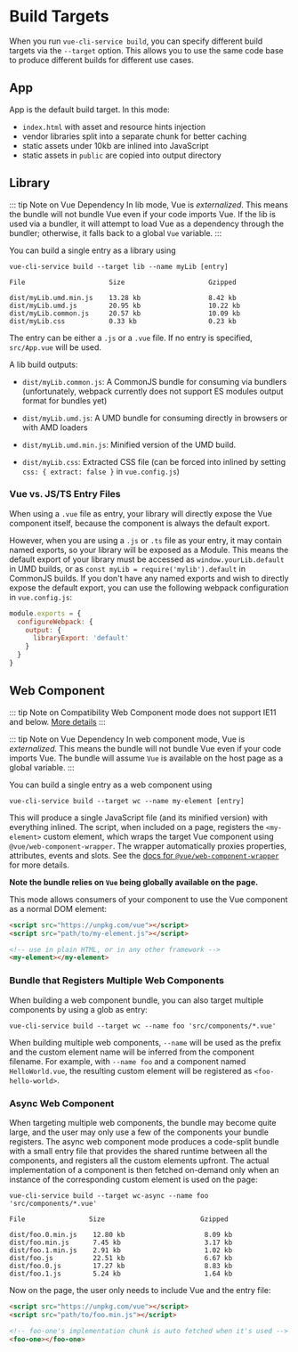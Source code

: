 # Build Targets

When you run `vue-cli-service build`, you can specify different build targets via the `--target` option. This allows you to use the same code base to produce different builds for different use cases.

## App

App is the default build target. In this mode:

- `index.html` with asset and resource hints injection
- vendor libraries split into a separate chunk for better caching
- static assets under 10kb are inlined into JavaScript
- static assets in `public` are copied into output directory

## Library

::: tip Note on Vue Dependency
In lib mode, Vue is *externalized*. This means the bundle will not bundle Vue even if your code imports Vue. If the lib is used via a bundler, it will attempt to load Vue as a dependency through the bundler; otherwise, it falls back to a global `Vue` variable.
:::

You can build a single entry as a library using

```
vue-cli-service build --target lib --name myLib [entry]
```

```
File                     Size                     Gzipped

dist/myLib.umd.min.js    13.28 kb                 8.42 kb
dist/myLib.umd.js        20.95 kb                 10.22 kb
dist/myLib.common.js     20.57 kb                 10.09 kb
dist/myLib.css           0.33 kb                  0.23 kb
```

The entry can be either a `.js` or a `.vue` file. If no entry is specified, `src/App.vue` will be used.

A lib build outputs:

- `dist/myLib.common.js`: A CommonJS bundle for consuming via bundlers (unfortunately, webpack currently does not support ES modules output format for bundles yet)

- `dist/myLib.umd.js`: A UMD bundle for consuming directly in browsers or with AMD loaders

- `dist/myLib.umd.min.js`: Minified version of the UMD build.

- `dist/myLib.css`: Extracted CSS file (can be forced into inlined by setting `css: { extract: false }` in `vue.config.js`)

### Vue vs. JS/TS Entry Files

When using a `.vue` file as entry, your library will directly expose the Vue component itself, because the component is always the default export.

However, when you are using a `.js` or `.ts` file as your entry, it may contain named exports, so your library will be exposed as a Module. This means the default export of your library must be accessed as `window.yourLib.default` in UMD builds, or as `const myLib = require('mylib').default` in CommonJS builds. If you don't have any named exports and wish to directly expose the default export, you can use the following webpack configuration in `vue.config.js`:

``` js
module.exports = {
  configureWebpack: {
    output: {
      libraryExport: 'default'
    }
  }
}
```

## Web Component

::: tip Note on Compatibility
Web Component mode does not support IE11 and below. [More details](https://github.com/vuejs/vue-web-component-wrapper#compatibility)
:::

::: tip Note on Vue Dependency
In web component mode, Vue is *externalized.* This means the bundle will not bundle Vue even if your code imports Vue. The bundle will assume `Vue` is available on the host page as a global variable.
:::

You can build a single entry as a web component using

```
vue-cli-service build --target wc --name my-element [entry]
```

This will produce a single JavaScript file (and its minified version) with everything inlined. The script, when included on a page, registers the `<my-element>` custom element, which wraps the target Vue component using `@vue/web-component-wrapper`. The wrapper automatically proxies properties, attributes, events and slots. See the [docs for `@vue/web-component-wrapper`](https://github.com/vuejs/vue-web-component-wrapper) for more details.

**Note the bundle relies on `Vue` being globally available on the page.**

This mode allows consumers of your component to use the Vue component as a normal DOM element:

``` html
<script src="https://unpkg.com/vue"></script>
<script src="path/to/my-element.js"></script>

<!-- use in plain HTML, or in any other framework -->
<my-element></my-element>
```

### Bundle that Registers Multiple Web Components

When building a web component bundle, you can also target multiple components by using a glob as entry:

```
vue-cli-service build --target wc --name foo 'src/components/*.vue'
```

When building multiple web components, `--name` will be used as the prefix and the custom element name will be inferred from the component filename. For example, with `--name foo` and a component named `HelloWorld.vue`, the resulting custom element will be registered as `<foo-hello-world>`.

### Async Web Component

When targeting multiple web components, the bundle may become quite large, and the user may only use a few of the components your bundle registers. The async web component mode produces a code-split bundle with a small entry file that provides the shared runtime between all the components, and registers all the custom elements upfront. The actual implementation of a component is then fetched on-demand only when an instance of the corresponding custom element is used on the page:

```
vue-cli-service build --target wc-async --name foo 'src/components/*.vue'
```

```
File                Size                        Gzipped

dist/foo.0.min.js    12.80 kb                    8.09 kb
dist/foo.min.js      7.45 kb                     3.17 kb
dist/foo.1.min.js    2.91 kb                     1.02 kb
dist/foo.js          22.51 kb                    6.67 kb
dist/foo.0.js        17.27 kb                    8.83 kb
dist/foo.1.js        5.24 kb                     1.64 kb
```

Now on the page, the user only needs to include Vue and the entry file:

``` html
<script src="https://unpkg.com/vue"></script>
<script src="path/to/foo.min.js"></script>

<!-- foo-one's implementation chunk is auto fetched when it's used -->
<foo-one></foo-one>
```
